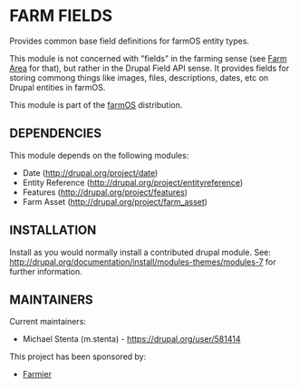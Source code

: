 FARM FIELDS
===========

Provides common base field definitions for farmOS entity types.

This module is not concerned with "fields" in the farming sense (see
[Farm Area](http://drupal.org/project/farm_area) for that), but rather
in the Drupal Field API sense. It provides fields for storing commong
things like images, files, descriptions, dates, etc on Drupal entities
in farmOS.

This module is part of the [farmOS](http://drupal.org/project/farm)
distribution.

DEPENDENCIES
------------

This module depends on the following modules:

 * Date (http://drupal.org/project/date)
 * Entity Reference (http://drupal.org/project/entityreference)
 * Features (http://drupal.org/project/features)
 * Farm Asset (http://drupal.org/project/farm_asset)

INSTALLATION
------------

Install as you would normally install a contributed drupal module. See:
http://drupal.org/documentation/install/modules-themes/modules-7 for further
information.

MAINTAINERS
-----------

Current maintainers:
 * Michael Stenta (m.stenta) - https://drupal.org/user/581414

This project has been sponsored by:
 * [Farmier](http://farmier.com)
